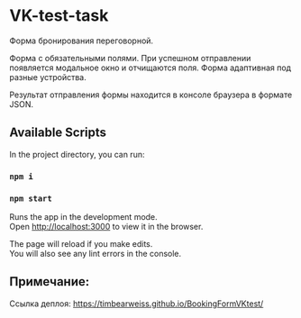 # VK-test-task

Форма бронирования переговорной.

Форма с обязательными полями. При успешном отправлении появляется модальное окно и отчищаются поля. Форма адаптивная под разные устройства.

Результат отправления формы находится в консоле браузера в формате JSON.

## Available Scripts

In the project directory, you can run:

### `npm i`

### `npm start`

Runs the app in the development mode.\
Open [http://localhost:3000](http://localhost:3000) to view it in the browser.

The page will reload if you make edits.\
You will also see any lint errors in the console.

## Примечание:

Cсылка деплоя:  https://timbearweiss.github.io/BookingFormVKtest/

